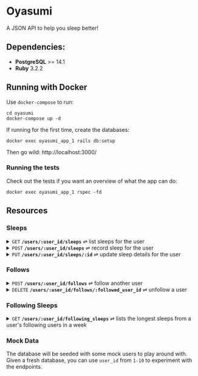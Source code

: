 # Oyasumi

A JSON API to help you sleep better!

## Dependencies:

- **PostgreSQL** >= 14.1
- **Ruby** 3.2.2

## Running with Docker

Use `docker-compose` to run:

```shell
cd oyasumi
docker-compose up -d
```

If running for the first time, create the databases:

```shell
docker exec oyasumi_app_1 rails db:setup
```

Then go wild: http://localhost:3000/

### Running the tests

Check out the tests if you want an overview of what the app can do:

```shell
docker exec oyasumi_app_1 rspec -fd
```

## Resources

### Sleeps

<details>
 <summary><code>GET</code> <code><b>/users/:user_id/sleeps</b></code> ⇌ list sleeps for the user</summary>

##### Parameters

> | name      |  type     | data type               | location  | description                                                    |
> |-----------|-----------|-------------------------|-----------|----------------------------------------------------------------|
> | user_id   |  required | integer                 | path      | id of the owner of the sleeps                                  |
> | number    |  optional | integer                 | query     | default and maximum is 50                                      |
> | from      |  optional | string                  | query     | ISO8601 datetime format; use previous `started_at` to paginate |

</details>

<details>
 <summary><code>POST</code> <code><b>/users/:user_id/sleeps</b></code> ⇌ record sleep for the user</summary>

##### Parameters

> | name               |  type     | data type               | location  | description                                                    |
> |--------------------|-----------|-------------------------|-----------|----------------------------------------------------------------|
> | user_id            |  required | integer                 | path      | id of the owner of the sleep                                   |
> | sleep[started_at]  |  required | string                  | body      | ISO8601 datetime format; start date and time of the sleep      |
> | sleep[ended_at]    |  optional | string                  | body      | ISO8601 datetime format; end date and time of the sleep        |

</details>

<details>
 <summary><code>PUT</code> <code><b>/users/:user_id/sleeps/:id</b></code> ⇌ update sleep details for the user</summary>

##### Parameters

> | name               |  type     | data type               | location  | description                                                    |
> |--------------------|-----------|-------------------------|-----------|----------------------------------------------------------------|
> | user_id            |  required | integer                 | path      | id of the owner of the sleep                                   |
> | id                 |  required | integer                 | path      | id of the sleep record                                         |
> | sleep[started_at]  |  optional | string                  | body      | ISO8601 datetime format; start date and time of the sleep      |
> | sleep[ended_at]    |  optional | string                  | body      | ISO8601 datetime format; end date and time of the sleep        |

</details>

### Follows

<details>
 <summary><code>POST</code> <code><b>/users/:user_id/follows</b></code> ⇌ follow another user</summary>

##### Parameters

> | name               |  type     | data type               | location  | description                                                    |
> |--------------------|-----------|-------------------------|-----------|----------------------------------------------------------------|
> | user_id            |  required | integer                 | path      | id of the owner of the sleep                                   |
> | followed_user_id   |  required | integer                 | body      | id of the user to follow                                       |

</details>

<details>
 <summary><code>DELETE</code> <code><b>/users/:user_id/follows/:followed_user_id</b></code> ⇌ unfollow a user</summary>

##### Parameters

> | name               |  type     | data type               | location  | description                                                    |
> |--------------------|-----------|-------------------------|-----------|----------------------------------------------------------------|
> | user_id            |  required | integer                 | path      | id of the owner of the sleep                                   |
> | followed_user_id   |  required | integer                 | path      | id of the user to unfollow                                     |

</details>

### Following Sleeps

<details>
 <summary><code>GET</code> <code><b>/users/:user_id/following_sleeps</b></code> ⇌ lists the longest sleeps from a user's following users in a week</summary>

##### Parameters

> | name      |  type     | data type               | location  | description                                                    |
> |-----------|-----------|-------------------------|-----------|----------------------------------------------------------------|
> | user_id   |  required | integer                 | path      | id of the owner of the sleeps                                  |
> | number    |  optional | integer                 | query     | default and maximum is 50                                      |
> | week      |  optional | string                  | query     | ISO8601 datetime format; defaults to the current week          |

</details>

### Mock Data

The database will be seeded with some mock users to play around with. Given a fresh database, you can use `user_id` from `1-10` to experiment with the endpoints.
